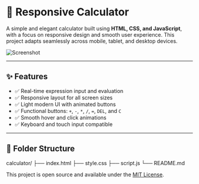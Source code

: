 # 🧮 Responsive Calculator

A simple and elegant calculator built using **HTML, CSS, and JavaScript**, with a focus on responsive design and smooth user experience. This project adapts seamlessly across mobile, tablet, and desktop devices.

![Screenshot](./screenshot.png) <!-- Replace with actual screenshot file -->

---

## ✨ Features

- ✅ Real-time expression input and evaluation  
- ✅ Responsive layout for all screen sizes  
- ✅ Light modern UI with animated buttons  
- ✅ Functional buttons: `+`, `-`, `*`, `/`, `=`, `DEL`, and `C`  
- ✅ Smooth hover and click animations  
- ✅ Keyboard and touch input compatible

---


## 📁 Folder Structure

calculator/
├── index.html
├── style.css
├── script.js
└── README.md

This project is open source and available under the [MIT License](LICENSE).
